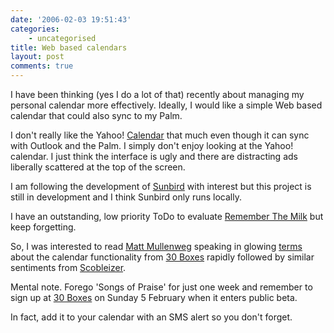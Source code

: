 ```yaml
---
date: '2006-02-03 19:51:43'
categories:
    - uncategorised
title: Web based calendars
layout: post
comments: true
---
```

I have been thinking (yes I do a lot of that) recently about managing my
personal calendar more effectively. Ideally, I would like a simple Web
based calendar that could also sync to my Palm.

I don't really like the Yahoo! [Calendar](http://calendar.yahoo.com/)
that much even though it can sync with Outlook and the Palm. I simply
don't enjoy looking at the Yahoo! calendar. I just think the interface
is ugly and there are distracting ads liberally scattered at the top of
the screen.

I am following the development of
[Sunbird](http://www.mozilla.org/projects/calendar/sunbird.html) with
interest but this project is still in development and I think Sunbird
only runs locally.

I have an outstanding, low priority ToDo to evaluate 
[Remember The Milk](http://www.rememberthemilk.com/) but keep forgetting.

So, I was interested to read [Matt Mullenweg](http://photomatt.net/)
speaking in glowing [terms](http://photomatt.net/2006/02/02/30-boxes/)
about the calendar functionality from [30 Boxes](http://www.30boxes.com/) 
rapidly followed by similar sentiments from
[Scobleizer](http://scobleizer.wordpress.com/2006/02/03/calendaring-heats-up).

Mental note. Forego 'Songs of Praise' for just one week and remember to
sign up at [30 Boxes](http://www.30boxes.com/) on Sunday 5 February when
it enters public beta.

In fact, add it to your calendar with an SMS alert so you don't forget.
